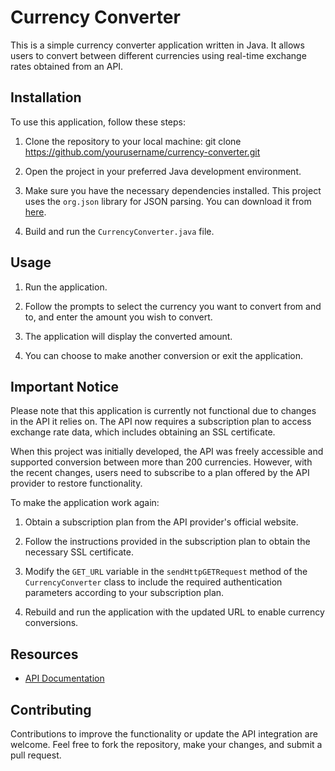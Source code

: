 # Currency Converter

This is a simple currency converter application written in Java. It allows users to convert between different currencies using real-time exchange rates obtained from an API. 

## Installation

To use this application, follow these steps:

1. Clone the repository to your local machine:
   git clone https://github.com/yourusername/currency-converter.git

2. Open the project in your preferred Java development environment.

3. Make sure you have the necessary dependencies installed. This project uses the `org.json` library for JSON parsing. You can download it from [here](https://github.com/stleary/JSON-java).

4. Build and run the `CurrencyConverter.java` file.

## Usage

1. Run the application.

2. Follow the prompts to select the currency you want to convert from and to, and enter the amount you wish to convert.

3. The application will display the converted amount.

4. You can choose to make another conversion or exit the application.

## Important Notice

Please note that this application is currently not functional due to changes in the API it relies on. The API now requires a subscription plan to access exchange rate data, which includes obtaining an SSL certificate. 

When this project was initially developed, the API was freely accessible and supported conversion between more than 200 currencies. However, with the recent changes, users need to subscribe to a plan offered by the API provider to restore functionality.

To make the application work again:

1. Obtain a subscription plan from the API provider's official website.

2. Follow the instructions provided in the subscription plan to obtain the necessary SSL certificate.

3. Modify the `GET_URL` variable in the `sendHttpGETRequest` method of the `CurrencyConverter` class to include the required authentication parameters according to your subscription plan.

4. Rebuild and run the application with the updated URL to enable currency conversions.

## Resources

- [API Documentation]([https://api.exchangeratesapi.io/](https://exchangeratesapi.io/))

## Contributing

Contributions to improve the functionality or update the API integration are welcome. Feel free to fork the repository, make your changes, and submit a pull request.
